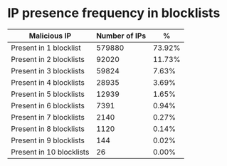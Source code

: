 # IP presence frequency in blocklists
| Malicious IP | Number of IPs | % |
|----|----|----|
| Present in 1 blocklist | 579880 | 73.92% |
| Present in 2 blocklists | 92020 | 11.73% |
| Present in 3 blocklists | 59824 | 7.63% |
| Present in 4 blocklists | 28935 | 3.69% |
| Present in 5 blocklists | 12939 | 1.65% |
| Present in 6 blocklists | 7391 | 0.94% |
| Present in 7 blocklists | 2140 | 0.27% |
| Present in 8 blocklists | 1120 | 0.14% |
| Present in 9 blocklists | 144 | 0.02% |
| Present in 10 blocklists | 26 | 0.00% |
